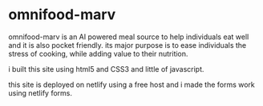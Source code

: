 # omnifood-marv

omnifood-marv is an AI powered meal source to help individuals eat well and it is also pocket friendly.
its major purpose is to ease individuals the stress of cooking, while adding value to their nutrition.

i built this site using html5 and CSS3 and little of javascript.

this site is deployed on netlify using a free host and i made the forms work using netlify forms.
